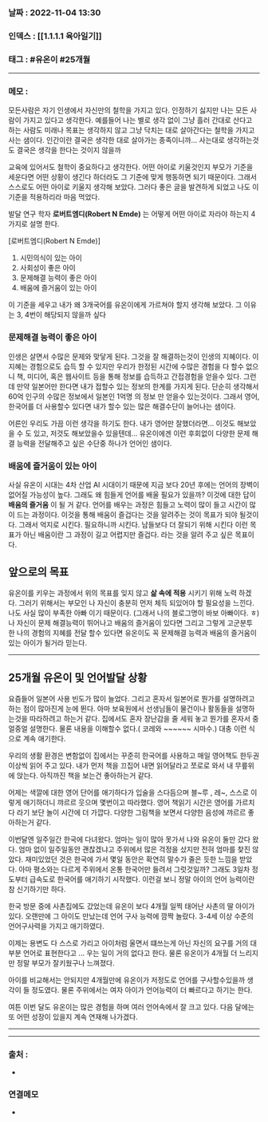 ### 날짜 :  2022-11-04 13:30

### 인덱스 : [[1.1.1.1 육아일기]]

### 태그 : #유온이 #25개월

----

### 메모 :

모든사람은 자기 인생에서 자신만의 철학을 가지고 있다.
인정하기 싫지만 나는 모든 사람이 가지고 있다고 생각한다. 
예를들어 나는 별로 생각 없이 그냥 흘러 간대로 산다고 하는 사람도 
미래나 목표는 생각하지 않고 그냥 닥치는 대로 살아간다는 철학을 가지고 사는 샘이다.
인간이란 결국은 생각한 대로 살아가는 종족이니까...
사는대로 생각하는것도 결국은 생각을 한다는 것이지 않을까

교육에 있어서도 철학이 중요하다고 생각한다.
어떤 아이로 키울것인지 부모가 기준을 세운다면 어떤 상황이 생긴다 하더라도 그 기준에 맞게 행동하면 되기 때문이다. 그래서 스스로도 어떤 아이로 키울지 생각해 보았다.
그러다 좋은 글을 발견하게 되었고 나도 이 기준을 적용하리라 마음 먹었다.

발달 연구 학자 **로버트엠디(Robert N Emde)** 는 어떻게 어떤 아이로 자라야 하는지 4가지로 설명 한다. 

[로버트엠디(Robert N Emde)]
1. 시민의식이 있는 아이
2. 사회성이 좋은 아이
3. 문제해결 능력이 좋은 아이
4. 배움에 즐거움이 있는 아이

이 기준을 세우고 내가 왜 3개국어를 유온이에게 가르쳐야 할지 생각해 보았다.
그 이유는 3, 4번이 해당되지 않을까 싶다

###  문제해결 능력이 좋은 아이
인생은 살면서 수많은 문제와 맞닿게 된다. 그것을 잘 해결하는것이 인생의 지혜이다.
이 지혜는 경험으로도 습득 할 수 있지만 우리가 한정된 시간에 수많은 경험을 다 할수 없으니
책, 미디어, 혹은 웹사이트 등을 통해 정보를 습득하고 간접경험을 얻을수 있다.
그런데 만약 일본어만 한다면 내가 접할수 있는 정보의 한계를 가지게 된다.
단순히 생각해서 60억 인구의 수많은 정보에서 일본인 1억명 의 정보 만 얻을수 있는것이다.
그래서 영어, 한국어를 더 사용할수 있다면 내가 할수 있는 많은 해결수단이 늘어나는 샘이다.

어른인 우리도 가끔 이런 생각을 하기도 한다.
내가 영어만 잘했더라면... 이것도 해보았을 수 도 있고, 저것도 해보았을수 있을텐데...
유온이에겐 이런 후회없이 다양한 문제 해결 능력을 전달해주고 싶은 수단중 하나가 언어인 샘이다.

### 배움에 즐거움이 있는 아이
사실 유온이 시대는 4차 산업 AI 시대이기 때문에 지금 보다 20년 후에는 언어의 장벽이 없어질 가능성이  높다.  그래도 왜 힘들게 언어를 배울 필요가 있을까?
이것에 대한 답이 **배움의 즐거움** 이 될 거 같다.
언어를 배우는 과정은 힘들고 노력이 많이 들고 시간이 많이 드는 과정이다.
이것을 통해 배움이 즐겁다는 것을 알려주는 것이 목표가 되야 될것이다.
그래서 억지로 시킨다. 필요하니까 시킨다. 남들보다 더 잘되기 위해 시킨다 이런 목표가 아닌
배움이란 그 과정이 길고 어렵지만 즐겁다. 라는 것을 알려 주고 싶은 목표이다.

## 앞으로의 목표 

유온이를 키우는 과정에서 위의 목표를 잊지 않고 **삶 속에 적용** 시키기 위해 노력 하겠다.
그러기 위해서는 부모인 나 자신이 충분히 먼저 체득 되있어야 할 필요성을 느낀다.
나도 사실 많이 부족한 아빠 이기 때문이다. (그래서 나의 블로그명이 바보 아빠이다. ㅎ)
나 자신이 문제 해결능력이 뛰어나고 배움의 즐거움이 있다면 그리고 그렇게 고군분투 한 나의 경험의 지혜를 전달 할수 있다면 유온이도 꼭 문제해결 능력과 배움의 즐거움이 있는 아이가 될거라 믿는다.


---
## 25개월 유온이 및 언어발달 상황

요즘들어 일본어 사용 빈도가 많이 늘었다. 
그리고 혼자서 일본어로 뭔가를 설명하려고 하는 점이 많아진게 눈에 뛴다.
아마 보육원에서 선생님들이 물건이나 활동들을 설명하는것을 따라하려고 하는거 같다.
집에서도 혼자 장난감을 줄 세워 놓고 뭔가를 혼자서 중얼중얼 설명한다.
물론 내용을 이해할수 없다.( 코레와 ~~~~~~ 시마수.) 대충 이런 식으로 계속 애기한다.

우리의 생활 환경은 변함없이 집에서는 꾸준히 한국어를 사용하고
매일 영어책도 한두권 이상씩 읽어 주고 있다.
내가 먼저 책을 끄집어 내면 읽어달라고 쪼로로 와서 내 무릎위에 앉는다.
아직까진 책을 보는건 좋아하는거 같다.

어제는 색깔에 대한 영어 단어를 애기하다가 입술을 스다듬으며 블~루 , 레~, 스스로 이렇게 애기하더니 꺄르르 웃으며 몇번이고 따라했다. 영어 책읽기 시간은 영어를 가르치다 라기 보단 놀이 시간에 더 가깝다.
다양한 그림책을 보면서 다양한 음성에 꺄르르 좋아하는거 같다.

이번달엔 일주일간 한국에 다녀왔다.
엄마는 일이 많아 못가서 나와 유온이 둘만 갔다 왔다. 
엄마 없이 일주일동안 괜찮겠냐고 주위에서 많은 걱정을 샀지만 전혀 엄마를 찾진 않았다.
재미있었던 것은 한국에 가서 몇일 동안은 확연히 말수가 줄은 듯한 느낌을 받았다.
아마 평소와는 다르게 주위에서 온통 한국어만 들려서 그럿것일까?
그래도 3일차 정도부터 급속도로 한국어를 애기하기 시작했다.
이런걸 보니 정말 아이의 언어 능력이란 참 신기하기만 하다.

한국 방문 중에 사촌집에도 갔었는데 
유온이 보다 4개월 일찍 태어난 사촌의 딸 아이가 있다. 
오랜만에 그 아이도 만났는데 언어 구사 능력에 깜짝 놀랐다.
3-4세 이상 수준의 언어구사력을 가지고 애기하였다. 

이제는 용변도 다 스스로 가리고 아이처럼 울면서 떄쓰는게 아닌
자신의 요구를 거의 대부분 언어로 표현한다고 ... 우는 일이 거의 없다고 한다.
물론 유온이가 4개월 더 느리지만 정말 부모가 잘키웠구나 느껴졌다.

아이를 비교해서는 안되지만 4개월만에 유온이가 저정도로 언어를 구사할수있을까 생각이 들 정도였다. 물론 주위에서는 여자 아이가 언어능력이 더 빠르다고 하기는 한다.

여튼 이번 달도 유온이는 많은 경험을 하며 여러 언어속에서 잘 크고 있다.
다음 달에는 또 어떤 성장이 있을지 계속 연재해 나가겠다.

---


----
### 출처 :
-


### 연결메모
-
















